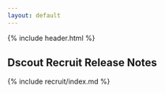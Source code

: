 ```yaml
---
layout: default
---
```


<div class="recruit-bar"></div>

{% include header.html %}

<h2 class="color--recruit">Dscout Recruit Release Notes</h2>

{% include recruit/index.md %}
